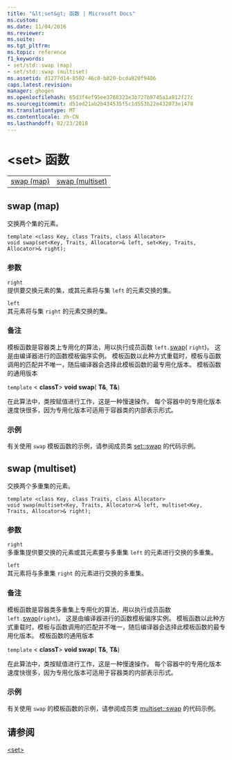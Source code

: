 ```yaml
---
title: "&lt;set&gt; 函数 | Microsoft Docs"
ms.custom: 
ms.date: 11/04/2016
ms.reviewer: 
ms.suite: 
ms.tgt_pltfrm: 
ms.topic: reference
f1_keywords:
- set/std::swap (map)
- set/std::swap (multiset)
ms.assetid: d1277d14-8502-46c0-b820-bcda820f9406
caps.latest.revision: 
manager: ghogen
ms.openlocfilehash: 65d3f4ef95ee3768323e3b727b9745a1a812f27c
ms.sourcegitcommit: d51ed21ab2b434535f5c1d553b22e432073e1478
ms.translationtype: MT
ms.contentlocale: zh-CN
ms.lasthandoff: 02/23/2018
---
```

# <a name="ltsetgt-functions"></a>&lt;set&gt; 函数
|||  
|-|-|  
|[swap (map)](#swap)|[swap (multiset)](#swap_multiset)|  
  
##  <a name="swap"></a>swap (map)
 交换两个集的元素。  
  
```
template <class Key, class Traits, class Allocator>  
void swap(set<Key, Traits, Allocator>& left, set<Key, Traits, Allocator>& right);
```  
  
### <a name="parameters"></a>参数  
 `right`  
 提供要交换元素的集，或其元素将与集 `left` 的元素交换的集。  
  
 `left`  
 其元素将与集 `right` 的元素交换的集。  
  
### <a name="remarks"></a>备注  
 模板函数是容器类上专用化的算法，用以执行成员函数 `left.`[swap](../standard-library/set-class.md#swap)( `right`)。 这是由编译器进行的函数模板偏序实例。 模板函数以此种方式重载时，模板与函数调用的匹配并不唯一，随后编译器会选择此模板函数的最专用化版本。 模板函数的通用版本  
  
 `template` \< **classT**> **void swap**( **T&**, **T&**)  
  
 在此算法中，类按赋值进行工作，这是一种慢速操作。 每个容器中的专用化版本速度快很多，因为专用化版本可适用于容器类的内部表示形式。  
  
### <a name="example"></a>示例  
  有关使用 `swap` 模板函数的示例，请参阅成员类 [set::swap](../standard-library/set-class.md#swap) 的代码示例。  
  
##  <a name="swap_multiset"></a>  swap (multiset)
 交换两个多重集的元素。  
  
```
template <class Key, class Traits, class Allocator>  
void swap(multiset<Key, Traits, Allocator>& left, multiset<Key, Traits, Allocator>& right);
```  
  
### <a name="parameters"></a>参数  
 `right`  
 多重集提供要交换的元素或其元素要与多重集 `left` 的元素进行交换的多重集。  
  
 `left`  
 其元素将与多重集 `right` 的元素进行交换的多重集。  
  
### <a name="remarks"></a>备注  
 模板函数是容器类多重集上专用化的算法，用以执行成员函数 `left.`[swap](../standard-library/multiset-class.md#swap)(`right`)。 这是由编译器进行的函数模板偏序实例。 模板函数以此种方式重载时，模板与函数调用的匹配并不唯一，随后编译器会选择此模板函数的最专用化版本。 模板函数的通用版本  
  
 `template` \< **classT**> **void swap**( **T&**, **T&**)  
  
 在此算法中，类按赋值进行工作，这是一种慢速操作。 每个容器中的专用化版本速度快很多，因为专用化版本可适用于容器类的内部表示形式。  
  
### <a name="example"></a>示例  
  有关使用 `swap` 的模板函数的示例，请参阅成员类 [multiset::swap](../standard-library/multiset-class.md#swap) 的代码示例。  
  
## <a name="see-also"></a>请参阅  
 [\<set>](../standard-library/set.md)



